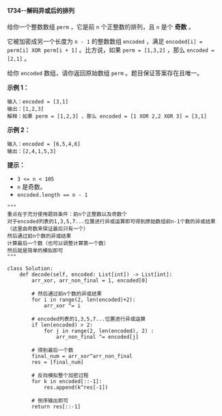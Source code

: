 #### 1734--解码异或后的排列

给你一个整数数组 `perm` ，它是前 `n` 个正整数的排列，且 `n` 是个 **奇数** 。

它被加密成另一个长度为 `n - 1` 的整数数组 `encoded` ，满足 `encoded[i] = perm[i] XOR perm[i + 1]` 。比方说，如果 `perm = [1,3,2]` ，那么 `encoded = [2,1]` 。

给你 `encoded` 数组，请你返回原始数组 `perm` 。题目保证答案存在且唯一。

 

**示例 1：**

```
输入：encoded = [3,1]
输出：[1,2,3]
解释：如果 perm = [1,2,3] ，那么 encoded = [1 XOR 2,2 XOR 3] = [3,1]
```

**示例 2：**

```
输入：encoded = [6,5,4,6]
输出：[2,4,1,5,3]
```

 

**提示：**

- `3 <= n < 105`
- `n` 是奇数。
- `encoded.length == n - 1`



```
"""
重点在于充分使用题目条件：前n个正整数以及奇数个
对于encoded列表的1,3,5,7...位置进行异或运算即可得到原始数组前n-1个数的异或结果（这里由奇数来保证最后只有一个）
然后通过前n个数的异或结果
计算最后一个数（也可以调整计算第一个数）
然后就是简单的模拟即可
"""

class Solution:
    def decode(self, encoded: List[int]) -> List[int]:
        arr_xor, arr_non_final = 1, encoded[0]
        
        # 然后通过前n个数的异或结果
        for i in range(2, len(encoded)+2):
            arr_xor ^= i 
        
        # encoded列表的1,3,5,7...位置进行异或运算
        if len(encoded) > 2:
            for j in range(2, len(encoded), 2) :
                arr_non_final ^= encoded[j] 
        
        # 得到最后一个数
        final_num = arr_xor^arr_non_final
        res = [final_num]

        # 反向模拟整个加密过程
        for k in encoded[::-1]:
            res.append(k^res[-1])
        
        # 倒序输出即可
        return res[::-1]
```

